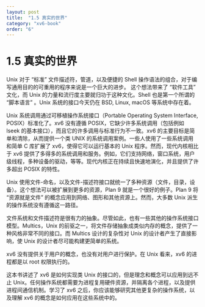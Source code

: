 ```yaml
---
layout: post
title:  "1.5 真实的世界"
category: "xv6-book"
order: "6"
---
```


# 1.5 真实的世界

Unix 对于 “标准” 文件描述符，管道，以及便捷的 Shell 操作语法的组合，对于编写通用目的的可重用的程序来说是一个巨大的进步。 这个想法带来了 “软件工具” 文化，而 Unix 的力量和流行度主要就归功于这种文化。Shell 也是第一个所谓的 “脚本语言” 。Unix 系统的接口今天仍在 BSD, Linux, macOS 等系统中存在着。

Unix 系统调用通过可移植操作系统接口（Portable Operating System Interface, POSIX）标准化了。xv6 没有遵循 POSIX，它缺少许多系统调用（包括例如 lseek 的基本接口），而且它的许多调用与标准行为不一致。xv6 的主要目标是简单和清除，从而提供一个类 UNIX 的系统调用案例。一些人使用了一些系统调用和简单 C 库扩展了 xv6，使得它可以运行基本的 Unix 程序。然而，现代内核相比于 xv6 提供了多得多的系统调用和服务。例如，它们支持网络，窗口系统，用户级线程，多种设备的驱动，等等。现代内核正在持续且快速地演化，并且提供了许多超出 POSIX 的特性。

Unix 使用文件-命名，以及文件-描述符接口就统一了多种资源（文件，目录，设备）。这个想法可以被扩展到更多的资源，Plan 9 就是一个很好的例子。Plan 9 将 “资源就是文件” 的概念应用到网络、图形和其他资源上。然而，大多数 Unix 派生的操作系统没有遵循这一路径。

文件系统和文件描述符是很有力的抽象。尽管如此，也有一些其他的操作系统接口模型。Multics，Unix 的前驱之一，将文件存储抽象成类似内存的概念，提供了一种风格非常不同的接口。而 Multics 设计的复杂性对 Unix 的设计者产生了直接影响，使 Unix 的设计者尽可能构建更简单的系统。

xv6 没有提供关于用户的概念，也没有对用户进行保护。在 Unix 看来，xv6 的进程都是以 root 权限执行的。

这本书讲述了 xv6 是如何实现类 Unix 的接口的，但是理念和概念可以应用到远不止 Unix。任何操作系统都需要为进程复用硬件资源，并隔离各个进程，以及提供进程间通信机制。学习了 xv6 之后，你应该能够研究其他更复杂的操作系统，以及理解 xv6 的概念是如何应用在这些系统中的。